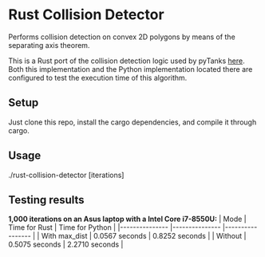 # Rust Collision Detector
Performs collision detection on convex 2D polygons by means of the separating axis theorem.

This is a Rust port of the collision detection logic used by pyTanks 
[here](https://github.com/JoelEager/pyTanks.Server/blob/master/gameLogic/collisionDetector.py). Both this 
implementation and the Python implementation located there are configured to test the execution time of this algorithm.

## Setup
Just clone this repo, install the cargo dependencies, and compile it through cargo.

## Usage
./rust-collision-detector [iterations]

## Testing results
**1,000 iterations on an Asus laptop with a Intel Core i7-8550U:**
| Mode          	| Time for Rust 	| Time for Python 	|
|---------------	|---------------	|-----------------	|
| With max_dist 	| 0.0567 seconds	| 0.8252 seconds	|
| Without       	| 0.5075 seconds	| 2.2710 seconds  	|